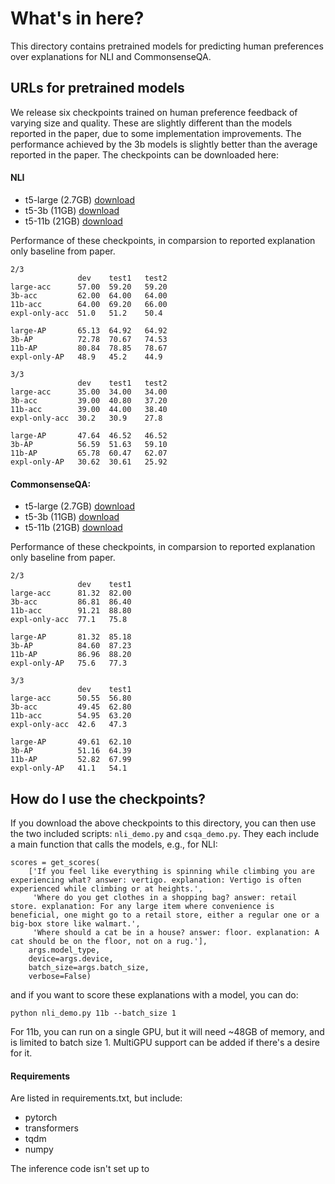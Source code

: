 # What's in here?

This directory contains pretrained models for predicting human
preferences over explanations for NLI and CommonsenseQA.


## URLs for pretrained models

We release six checkpoints trained on human preference feedback of
varying size and quality. These are slightly different than the models
reported in the paper, due to some implementation improvements. The
performance achieved by the 3b models is slightly better than the
average reported in the paper. The checkpoints can be downloaded here:

#### NLI

- t5-large (2.7GB) [download](https://storage.googleapis.com/ai2-mosaic-public/projects/few-shot-explanations/pretrained_models/nli/valloss%3D0.25146~model%3Dt5-large~lr%3D0.0001~seed%3D1~labelagg%3D0_just_weights.pt)
- t5-3b (11GB) [download](https://storage.googleapis.com/ai2-mosaic-public/projects/few-shot-explanations/pretrained_models/nli/valloss%3D0.24209~model%3Dt5-3b~lr%3D0.0001~seed%3D1~labelagg%3D0_just_weights.pt)
- t5-11b (21GB) [download](https://storage.googleapis.com/ai2-mosaic-public/projects/few-shot-explanations/pretrained_models/nli/esnli_deepspeed_valloss%3D0.00000~model%3Dt5-11b~lr%3D0.00001~seed%3D1~labelagg%3D0.pt)

Performance of these checkpoints, in comparsion to reported explanation only baseline from paper.
```
2/3
               dev    test1   test2
large-acc      57.00  59.20   59.20
3b-acc         62.00  64.00   64.00
11b-acc        64.00  69.20   66.00
expl-only-acc  51.0   51.2    50.4

large-AP       65.13  64.92   64.92
3b-AP          72.78  70.67   74.53
11b-AP         80.84  78.85   78.67
expl-only-AP   48.9   45.2    44.9

3/3
               dev    test1   test2
large-acc      35.00  34.00   34.00
3b-acc         39.00  40.80   37.20
11b-acc        39.00  44.00   38.40
expl-only-acc  30.2   30.9    27.8

large-AP       47.64  46.52   46.52
3b-AP          56.59  51.63   59.10
11b-AP         65.78  60.47   62.07
expl-only-AP   30.62  30.61   25.92
```

#### CommonsenseQA:

- t5-large (2.7GB) [download](https://storage.googleapis.com/ai2-mosaic-public/projects/few-shot-explanations/pretrained_models/commonsense_qa/valloss%3D0.28665~model%3Dt5-large~lr%3D0.0001~seed%3D1~labelagg%3D0_just_weights.pt)
- t5-3b (11GB) [download](https://storage.googleapis.com/ai2-mosaic-public/projects/few-shot-explanations/pretrained_models/commonsense_qa/valloss%3D0.28925~model%3Dt5-3b~lr%3D0.0001~seed%3D1~labelagg%3D0_just_weights.pt)
- t5-11b (21GB) [download](https://storage.googleapis.com/ai2-mosaic-public/projects/few-shot-explanations/pretrained_models/commonsense_qa/cose_deepspeed_valloss%3D0.00000~model%3Dt5-11b~lr%3D0.00001~seed%3D1~labelagg%3D0.pt)

Performance of these checkpoints, in comparsion to reported explanation only baseline from paper.
```
2/3
               dev    test1
large-acc      81.32  82.00
3b-acc         86.81  86.40
11b-acc        91.21  88.80
expl-only-acc  77.1   75.8

large-AP       81.32  85.18
3b-AP          84.60  87.23
11b-AP         86.96  88.20
expl-only-AP   75.6   77.3

3/3
               dev    test1
large-acc      50.55  56.80
3b-acc         49.45  62.80
11b-acc        54.95  63.20
expl-only-acc  42.6   47.3

large-AP       49.61  62.10
3b-AP          51.16  64.39
11b-AP         52.82  67.99
expl-only-AP   41.1   54.1
```

## How do I use the checkpoints?

If you download the above checkpoints to this directory, you can then use the two included scripts: `nli_demo.py` and `csqa_demo.py`.
They each include a main function that calls the models, e.g., for NLI:

```
scores = get_scores(
    ['If you feel like everything is spinning while climbing you are experiencing what? answer: vertigo. explanation: Vertigo is often experienced while climbing or at heights.',
     'Where do you get clothes in a shopping bag? answer: retail store. explanation: For any large item where convenience is beneficial, one might go to a retail store, either a regular one or a big-box store like walmart.',
     'Where should a cat be in a house? answer: floor. explanation: A cat should be on the floor, not on a rug.'],
    args.model_type,
    device=args.device,
    batch_size=args.batch_size,
    verbose=False)
```

and if you want to score these explanations with a model, you can do:

```
python nli_demo.py 11b --batch_size 1
```

For 11b, you can run on a single GPU, but it will need ~48GB of
memory, and is limited to batch size 1. MultiGPU support can be added
if there's a desire for it.

#### Requirements

Are listed in requirements.txt, but include:

- pytorch
- transformers
- tqdm
- numpy

The inference code isn't set up to 